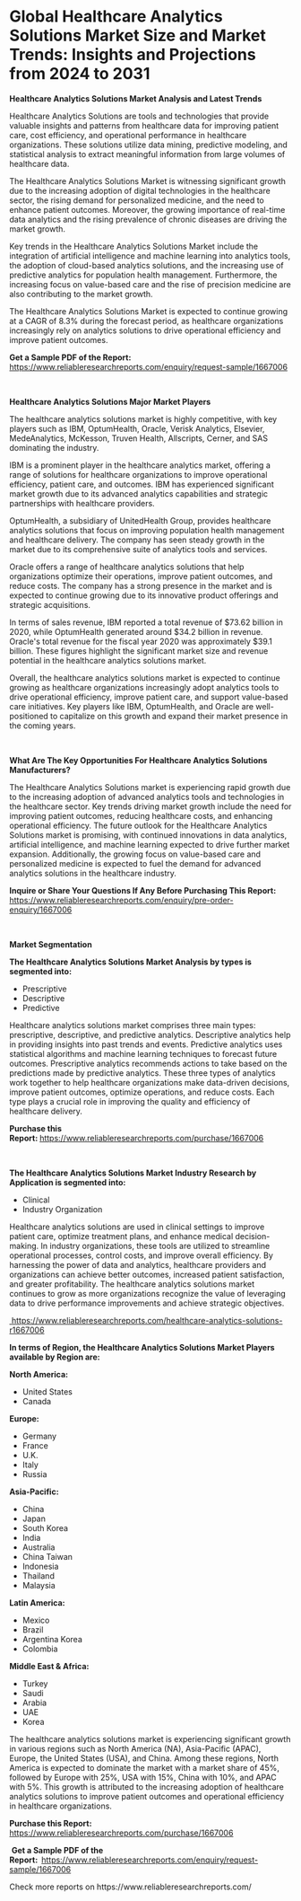 <p><h1>Global Healthcare Analytics Solutions Market Size and Market Trends: Insights and Projections from 2024 to 2031</h1></p><p><strong>Healthcare Analytics Solutions Market Analysis and Latest Trends</strong></p>
<p><p>Healthcare Analytics Solutions are tools and technologies that provide valuable insights and patterns from healthcare data for improving patient care, cost efficiency, and operational performance in healthcare organizations. These solutions utilize data mining, predictive modeling, and statistical analysis to extract meaningful information from large volumes of healthcare data.</p><p>The Healthcare Analytics Solutions Market is witnessing significant growth due to the increasing adoption of digital technologies in the healthcare sector, the rising demand for personalized medicine, and the need to enhance patient outcomes. Moreover, the growing importance of real-time data analytics and the rising prevalence of chronic diseases are driving the market growth.</p><p>Key trends in the Healthcare Analytics Solutions Market include the integration of artificial intelligence and machine learning into analytics tools, the adoption of cloud-based analytics solutions, and the increasing use of predictive analytics for population health management. Furthermore, the increasing focus on value-based care and the rise of precision medicine are also contributing to the market growth.</p><p>The Healthcare Analytics Solutions Market is expected to continue growing at a CAGR of 8.3% during the forecast period, as healthcare organizations increasingly rely on analytics solutions to drive operational efficiency and improve patient outcomes.</p></p>
<p><strong>Get a Sample PDF of the Report:&nbsp;</strong> <a href="https://www.reliableresearchreports.com/enquiry/request-sample/1667006">https://www.reliableresearchreports.com/enquiry/request-sample/1667006</a></p>
<p>&nbsp;</p>
<p><strong>Healthcare Analytics Solutions Major Market Players</strong></p>
<p><p>The healthcare analytics solutions market is highly competitive, with key players such as IBM, OptumHealth, Oracle, Verisk Analytics, Elsevier, MedeAnalytics, McKesson, Truven Health, Allscripts, Cerner, and SAS dominating the industry. </p><p>IBM is a prominent player in the healthcare analytics market, offering a range of solutions for healthcare organizations to improve operational efficiency, patient care, and outcomes. IBM has experienced significant market growth due to its advanced analytics capabilities and strategic partnerships with healthcare providers.</p><p>OptumHealth, a subsidiary of UnitedHealth Group, provides healthcare analytics solutions that focus on improving population health management and healthcare delivery. The company has seen steady growth in the market due to its comprehensive suite of analytics tools and services.</p><p>Oracle offers a range of healthcare analytics solutions that help organizations optimize their operations, improve patient outcomes, and reduce costs. The company has a strong presence in the market and is expected to continue growing due to its innovative product offerings and strategic acquisitions.</p><p>In terms of sales revenue, IBM reported a total revenue of $73.62 billion in 2020, while OptumHealth generated around $34.2 billion in revenue. Oracle's total revenue for the fiscal year 2020 was approximately $39.1 billion. These figures highlight the significant market size and revenue potential in the healthcare analytics solutions market.</p><p>Overall, the healthcare analytics solutions market is expected to continue growing as healthcare organizations increasingly adopt analytics tools to drive operational efficiency, improve patient care, and support value-based care initiatives. Key players like IBM, OptumHealth, and Oracle are well-positioned to capitalize on this growth and expand their market presence in the coming years.</p></p>
<p>&nbsp;</p>
<p><strong>What Are The Key Opportunities For Healthcare Analytics Solutions Manufacturers?</strong></p>
<p><p>The Healthcare Analytics Solutions market is experiencing rapid growth due to the increasing adoption of advanced analytics tools and technologies in the healthcare sector. Key trends driving market growth include the need for improving patient outcomes, reducing healthcare costs, and enhancing operational efficiency. The future outlook for the Healthcare Analytics Solutions market is promising, with continued innovations in data analytics, artificial intelligence, and machine learning expected to drive further market expansion. Additionally, the growing focus on value-based care and personalized medicine is expected to fuel the demand for advanced analytics solutions in the healthcare industry.</p></p>
<p><strong>Inquire or Share Your Questions If Any Before Purchasing This Report:</strong> <a href="https://www.reliableresearchreports.com/enquiry/pre-order-enquiry/1667006">https://www.reliableresearchreports.com/enquiry/pre-order-enquiry/1667006</a></p>
<p>&nbsp;</p>
<p><strong>Market Segmentation</strong></p>
<p><strong>The Healthcare Analytics Solutions Market Analysis by types is segmented into:</strong></p>
<p><ul><li>Prescriptive</li><li>Descriptive</li><li>Predictive</li></ul></p>
<p><p>Healthcare analytics solutions market comprises three main types: prescriptive, descriptive, and predictive analytics. Descriptive analytics help in providing insights into past trends and events. Predictive analytics uses statistical algorithms and machine learning techniques to forecast future outcomes. Prescriptive analytics recommends actions to take based on the predictions made by predictive analytics. These three types of analytics work together to help healthcare organizations make data-driven decisions, improve patient outcomes, optimize operations, and reduce costs. Each type plays a crucial role in improving the quality and efficiency of healthcare delivery.</p></p>
<p><strong>Purchase this Report:&nbsp;</strong><a href="https://www.reliableresearchreports.com/purchase/1667006">https://www.reliableresearchreports.com/purchase/1667006</a></p>
<p>&nbsp;</p>
<p><strong>The Healthcare Analytics Solutions Market Industry Research by Application is segmented into:</strong></p>
<p><ul><li>Clinical</li><li>Industry Organization</li></ul></p>
<p><p>Healthcare analytics solutions are used in clinical settings to improve patient care, optimize treatment plans, and enhance medical decision-making. In industry organizations, these tools are utilized to streamline operational processes, control costs, and improve overall efficiency. By harnessing the power of data and analytics, healthcare providers and organizations can achieve better outcomes, increased patient satisfaction, and greater profitability. The healthcare analytics solutions market continues to grow as more organizations recognize the value of leveraging data to drive performance improvements and achieve strategic objectives.</p></p>
<p><a href="https://www.reliableresearchreports.com/healthcare-analytics-solutions-r1667006">&nbsp;https://www.reliableresearchreports.com/healthcare-analytics-solutions-r1667006</a></p>
<p><strong>In terms of Region, the Healthcare Analytics Solutions Market Players available by Region are:</strong></p>
<p>
    <p> <strong> North America: </strong>
        <ul>
            <li>United States</li>
            <li>Canada</li>
        </ul>
        </p> 
    <p> <strong> Europe: </strong>
        <ul>
            <li>Germany</li>
            <li>France</li>
            <li>U.K.</li>
            <li>Italy</li>
            <li>Russia</li>
        </ul>
        </p> 
    <p> <strong> Asia-Pacific: </strong>
        <ul>
            <li>China</li>
            <li>Japan</li>
            <li>South Korea</li>
            <li>India</li>
            <li>Australia</li>
            <li>China Taiwan</li>
            <li>Indonesia</li>
            <li>Thailand</li>
            <li>Malaysia</li>
        </ul>
        </p> 
    <p> <strong> Latin America: </strong>
        <ul>
            <li>Mexico</li>
            <li>Brazil</li>
            <li>Argentina Korea</li>
            <li>Colombia</li>
        </ul>
        </p> 
    <p> <strong> Middle East & Africa: </strong>
        <ul>
            <li>Turkey</li>
            <li>Saudi</li>
            <li>Arabia</li>
            <li>UAE</li>
            <li>Korea</li>
        </ul>
    </p>
    </p>
<p><p>The healthcare analytics solutions market is experiencing significant growth in various regions such as North America (NA), Asia-Pacific (APAC), Europe, the United States (USA), and China. Among these regions, North America is expected to dominate the market with a market share of 45%, followed by Europe with 25%, USA with 15%, China with 10%, and APAC with 5%. This growth is attributed to the increasing adoption of healthcare analytics solutions to improve patient outcomes and operational efficiency in healthcare organizations.</p></p>
<p><strong>Purchase this Report: </strong><a href="https://www.reliableresearchreports.com/purchase/1667006">https://www.reliableresearchreports.com/purchase/1667006</a></p>
<p>&nbsp;<strong>Get a Sample PDF of the Report:&nbsp;&nbsp;</strong><a href="https://www.reliableresearchreports.com/enquiry/request-sample/1667006">https://www.reliableresearchreports.com/enquiry/request-sample/1667006</a></p>
<p><strong></strong></p>
<p>Check more reports on https://www.reliableresearchreports.com/</p>